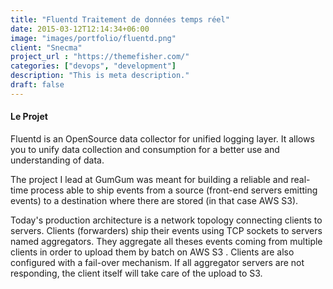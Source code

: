 ```yaml
---
title: "Fluentd Traitement de données temps réel"
date: 2015-03-12T12:14:34+06:00
image: "images/portfolio/fluentd.png"
client: "Snecma"
project_url : "https://themefisher.com/"
categories: ["devops", "development"]
description: "This is meta description."
draft: false
---
```


#### Le Projet

Fluentd is an OpenSource data collector for unified logging layer. It allows you to unify data collection and consumption for a better use and understanding of data.

The project I lead at GumGum was meant for building a reliable and real-time process able to ship events from a source (front-end servers emitting events) to a destination where there are stored (in that case AWS S3).

Today's production architecture is a network topology connecting clients to servers. Clients (forwarders) ship their events using TCP sockets to servers named aggregators. They aggregate all theses events coming from multiple clients in order to upload them by batch on AWS S3
.
Clients are also configured with a fail-over mechanism. If all aggregator servers are not responding, the client itself will take care of the upload to S3.

